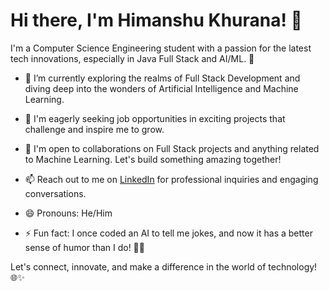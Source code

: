# Hi there, I'm Himanshu Khurana! 👋

I'm a Computer Science Engineering student with a passion for the latest tech innovations, especially in Java Full Stack and AI/ML. 🚀

- 🔭 I’m currently exploring the realms of Full Stack Development and diving deep into the wonders of Artificial Intelligence and Machine Learning.

- 🌱 I'm eagerly seeking job opportunities in exciting projects that challenge and inspire me to grow.

- 💼 I'm open to collaborations on Full Stack projects and anything related to Machine Learning. Let's build something amazing together!

- 📫 Reach out to me on [LinkedIn](your_linkedin_profile) for professional inquiries and engaging conversations.

- 😄 Pronouns: He/Him

- ⚡ Fun fact: I once coded an AI to tell me jokes, and now it has a better sense of humor than I do! 🤖😄

Let's connect, innovate, and make a difference in the world of technology! 🌐✨

